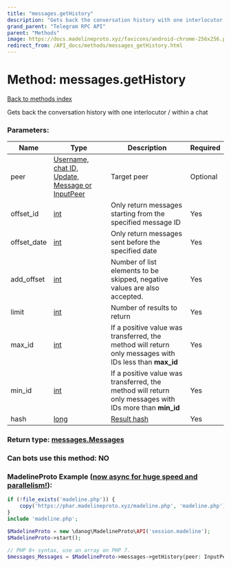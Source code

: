 ```yaml
---
title: "messages.getHistory"
description: "Gets back the conversation history with one interlocutor / within a chat"
grand_parent: "Telegram RPC API"
parent: "Methods"
image: https://docs.madelineproto.xyz/favicons/android-chrome-256x256.png
redirect_from: /API_docs/methods/messages_getHistory.html
---
```

# Method: messages.getHistory
[Back to methods index](index.html)



Gets back the conversation history with one interlocutor / within a chat

### Parameters:

| Name     |    Type       | Description | Required |
|----------|---------------|-------------|----------|
|peer|[Username, chat ID, Update, Message or InputPeer](/API_docs/types/InputPeer.html) | Target peer | Optional|
|offset\_id|[int](/API_docs/types/int.html) | Only return messages starting from the specified message ID | Yes|
|offset\_date|[int](/API_docs/types/int.html) | Only return messages sent before the specified date | Yes|
|add\_offset|[int](/API_docs/types/int.html) | Number of list elements to be skipped, negative values are also accepted. | Yes|
|limit|[int](/API_docs/types/int.html) | Number of results to return | Yes|
|max\_id|[int](/API_docs/types/int.html) | If a positive value was transferred, the method will return only messages with IDs less than **max\_id** | Yes|
|min\_id|[int](/API_docs/types/int.html) | If a positive value was transferred, the method will return only messages with IDs more than **min\_id** | Yes|
|hash|[long](/API_docs/types/long.html) | [Result hash](https://core.telegram.org/api/offsets) | Yes|


### Return type: [messages.Messages](/API_docs/types/messages.Messages.html)

### Can bots use this method: **NO**


### MadelineProto Example ([now async for huge speed and parallelism!](https://docs.madelineproto.xyz/docs/ASYNC.html)):


```php
if (!file_exists('madeline.php')) {
    copy('https://phar.madelineproto.xyz/madeline.php', 'madeline.php');
}
include 'madeline.php';

$MadelineProto = new \danog\MadelineProto\API('session.madeline');
$MadelineProto->start();

// PHP 8+ syntax, use an array on PHP 7.
$messages_Messages = $MadelineProto->messages->getHistory(peer: InputPeer, offset_id: int, offset_date: int, add_offset: int, limit: int, max_id: int, min_id: int, hash: long, );
```


